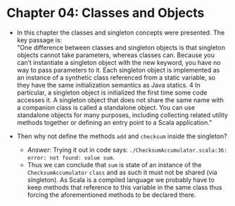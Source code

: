 # Chapter 04: Classes and Objects

* In this chapter the classes and singleton concepts were presented. The key passage is:  
    "One difference between classes and singleton objects is that singleton objects cannot take parameters, whereas classes can. Because you can’t instantiate a singleton object with the new keyword, you have no way to pass parameters to it. Each singleton object is implemented as an instance of a synthetic class referenced from a static variable, so they have the same initialization semantics as Java statics. 4 In particular, a singleton object is initialized the first time some code accesses it. A singleton object that does not share the same name with a companion class is called a standalone object. You can use standalone objects for many purposes, including collecting related utility methods together or defining an entry point to a Scala application."

* Then why not define the methods `add` and `checksum` inside the singleton?
    * *Answer*: Trying it out in code says: `./ChecksumAccumulator.scala:36: error: not found: value sum`.
    * Thus we can conclude that `sum` is state of an instance of the `ChecksumAccumulator` `class` and as such it must not be shared (via singleton). As Scala is a compiled language we probably have to keep methods that reference to this variable in the same class thus forcing the aforementioned methods to be declared there.
